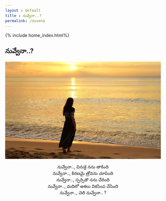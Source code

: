 ```yaml
---
layout : default
title : నువ్వేనా..?
permalink: /nuvena
---
```

{% include home_index.html%}
## నువ్వేనా..?
![](assets/img/beach.jpg)
<p style="text-align: center;">
నువ్వేనా.., చినుకై నను తాకింది<br>
నువ్వేనా.., కిరణమై త్రోవను చూపింది<br>
నువ్వేనా.., స్పర్సెతొ నను చేరింది<br>
నువ్వేనా.., మదిలో ఆశలు వికసింప చేసింది<br>
నువ్వేనా.., చెలి నువ్వేనా.. ?<br>
</p>
